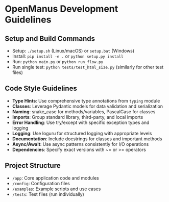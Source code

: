 # OpenManus Development Guidelines

## Setup and Build Commands
- Setup: `./setup.sh` (Linux/macOS) or `setup.bat` (Windows)
- Install: `pip install -e .` or `python setup.py install`
- Run: `python main.py` or `python run_flow.py`
- Run single test: `python tests/test_html_size.py` (similarly for other test files)

## Code Style Guidelines
- **Type Hints**: Use comprehensive type annotations from `typing` module
- **Classes**: Leverage Pydantic models for data validation and serialization
- **Naming**: snake_case for methods/variables, PascalCase for classes
- **Imports**: Group standard library, third-party, and local imports
- **Error Handling**: Use try/except with specific exception types and logging
- **Logging**: Use loguru for structured logging with appropriate levels
- **Documentation**: Include docstrings for classes and important methods
- **Async/Await**: Use async patterns consistently for I/O operations
- **Dependencies**: Specify exact versions with ~= or >= operators

## Project Structure
- `/app`: Core application code and modules
- `/config`: Configuration files
- `/examples`: Example scripts and use cases
- `/tests`: Test files (run individually)